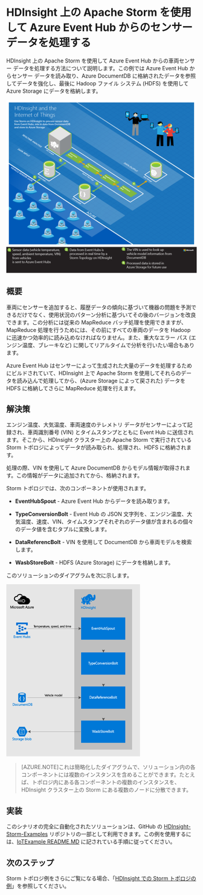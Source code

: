 <properties
 pageTitle="Azure Event Hub および HDInsight 上の Apache Storm を使用して車両センサー データを処理する"
 description="HDInsight 上の Apache Storm を使用して Azure Event Hub からの車両センサー データを処理する方法について説明します。処理の際、DocumentDB からの車両モデル情報を検索してデータが強化されます。最終的にデータが Azure Storage に書き込まれます。"
 services="hdinsight"
 documentationCenter=""
 authors="Blackmist"
 manager="paulettm"
 editor="cgronlun"/>

<tags
ms.service="hdinsight"
ms.devlang="java"
ms.topic="article"
ms.tgt_pltfrm="na"
ms.workload="big-data"
ms.date="04/28/2015"
ms.author="larryfr"/>

# HDInsight 上の Apache Storm を使用して Azure Event Hub からのセンサー データを処理する

HDInsight 上の Apache Storm を使用して Azure Event Hub からの車両センサー データを処理する方法について説明します。この例では Azure Event Hub からセンサー データを読み取り、Azure DocumentDB に格納されたデータを参照してデータを強化し、最後に Hadoop ファイル システム (HDFS) を使用して Azure Storage にデータを格納します。

![アーキテクチャ ダイアグラム](./media/hdinsight-storm-iot-eventhub-documentdb/iot.png)

## 概要

車両にセンサーを追加すると、履歴データの傾向に基づいて機器の問題を予測できるだけでなく、使用状況のパターン分析に基づいてその後のバージョンを改良できます。この分析には従来の MapReduce バッチ処理を使用できますが、MapReduce 処理を行うためには、その前にすべての車両のデータを Hadoop に迅速かつ効率的に読み込めなければなりません。また、重大なエラー パス (エンジン温度、ブレーキなど) に関してリアルタイムで分析を行いたい場合もあります。

Azure Event Hub はセンサーによって生成された大量のデータを処理するためにビルドされていて、HDInsight 上で Apache Storm を使用してそれらのデータを読み込んで処理してから、(Azure Storage によって戻された) データを HDFS に格納してさらに MapReduce 処理を行えます。

## 解決策

エンジン温度、大気温度、車両速度のテレメトリ データがセンサーによって記録され、車両識別番号 (VIN) とタイムスタンプとともに Event Hub に送信されます。そこから、HDInsight クラスター上の Apache Storm で実行されている Storm トポロジによってデータが読み取られ、処理され、HDFS に格納されます。

処理の際、VIN を使用して Azure DocumentDB からモデル情報が取得されます。この情報がデータに追加されてから、格納されます。

Storm トポロジでは、次のコンポーネントが使用されます。

* **EventHubSpout** - Azure Event Hub からデータを読み取ります。

* **TypeConversionBolt** - Event Hub の JSON 文字列を、エンジン温度、大気温度、速度、VIN、タイムスタンプそれぞれのデータ値が含まれるの個々のデータ値を含むタプルに変換します。

* **DataReferencBolt** - VIN を使用して DocumentDB から車両モデルを検索します。

* **WasbStoreBolt** - HDFS (Azure Storage) にデータを格納します。

このソリューションのダイアグラムを次に示します。

![Storm トポロジ](./media/hdinsight-storm-iot-eventhub-documentdb/iottopology.png)

> [AZURE.NOTE]これは簡略化したダイアグラムで、ソリューション内の各コンポーネントには複数のインスタンスを含めることができます。たとえば、トポロジ内にある各コンポーネントの複数のインスタンスを、HDInsight クラスター上の Storm にある複数のノードに分散できます。

## 実装

このシナリオの完全に自動化されたソリューションは、GitHub の <a href="https://github.com/hdinsight/hdinsight-storm-examples" target="_blank">HDInsight-Storm-Examples</a> リポジトリの一部として利用できます。この例を使用するには、[IoTExample README.MD](https://github.com/hdinsight/hdinsight-storm-examples/blob/master/IotExample/README.md) に記されている手順に従ってください。

## 次のステップ

Storm トポロジ例をさらにご覧になる場合、「[HDInsight での Storm トポロジの例](hdinsight-storm-example-topology.md)」を参照してください。

<!--HONumber=52-->
